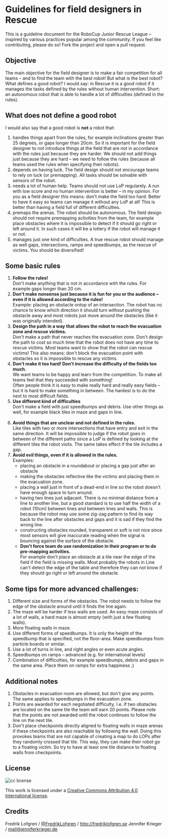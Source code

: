 # Guidelines for field designers in Rescue

This is a guideline document for the RoboCup Junior Rescue League – inspired by various practices popular among the community.
If you feel like contributing, please do so! Fork the project and open a pull request.


## Objective

The main objective for the field designer is to make a fair competition for all teams – and to find the team with the best robot! 
But what is the best robot? What defines a good robot? I would say: in Rescue it is a good robot if it manages the tasks defined by the rules without human intervention. Short: an autonomous robot that is able to handle a lot of difficulties (defined in the rules). 


## What does not define a good robot

I would also say that a good robot is **not** a robot that:

1. handles things apart from the rules, for example inclinations greater than 25 degrees, or gaps longer than 20cm. So it is important for the field designer to not introduce things at the field that are not in accordance with the rules just because they are harder. We should not add things just because they are hard – we need to follow the rules (because all teams used the rules when specifying their robots). 
2. depends on having luck. The field design should not encourage teams to rely on luck (or premapping). All tasks should be solvable with sensors of the robot. 
3. needs a lot of human help. Teams should not use LoP regularely. A run with low score and no human intervention is better – in my opinion. For you as a field designer this means: don't make the field too hard. Better to have it easy so teams can manage it without any LoP at all! This is better than having a field full of different difficulties. 
4. premaps the arenas. The robot should be autonomous. The field design should not require premapping activities from the team, for example place obstacles where it is impossible to detect if it should go right or left around it. In such cases it will be a lottery if the robot will manage it or not.
5. manages just one kind of difficulties. A true rescue robot should manage as well gaps, intersections, ramps and speedbumps, as the rescue of victims. You should be diversified! 


## Some basic rules
<ol>
  <li><strong>Follow the rules!</strong><br>Don't make anything that is not in accordance with the rules. For example gaps longer than 20 cm.<br></li>
  
  <li><strong>Don't make nonsense just because it is fun for you or the audience – even if it is allowed according to the rules!</strong><br>
  Example: placing an obstacle ontop of an intersection. The robot has no chance to know which direction it should turn without pushing the obstacle away and most robots just move around the obstacles (like it was originally intended). <br>
  <li><strong>Design the path in a way that allows the robot to reach the evacuation zone and rescue victims.</strong><br>
  Don't make a path that never reaches the evacuation zone. Don't design the path to cost so much time that the robot does not have any time to rescue victims. Most teams want to show that the robot can rescue victims! 
This also means: don't block the evacuation point with obstacles so it is impossible to rescue any victims.<br></li>

<li><strong>Don't make it too hard! Don't increase the difficulty of the fields too much.</strong><br>
We want teams to be happy and learn from the competition. To make all teams feel that they succeeded with something!<br> 
Often people think it is easy to make really hard and really easy fields – but it is hard to make something in between. The hardest is to do the next to most difficult fields. <br></li>

<li><strong>Use different kind of difficulties</strong><br>
Don't make a field with just speedbumps and debris. Use other things as well, for example black tiles in maze and gaps in line.<br><br></li>

<li><strong>Avoid things that are unclear and not defined in the rules.</strong><br> 
Like tiles with two or more intersections that have entry and exit in the same direction. It will be impossible to judge if the robot goes in between of the different paths since a LoP is defined by looking at the different tiles the robot visits. The same takes effect if the tile includes a gap.<br></li>

<li><strong>Avoid evil things, even if it is allowed in the rules.</strong><br>
Examples:
<ul> 
<li> placing an obstacle in a roundabout or placing a gap just after an obstacle <br></li>
<li> making the obstacles reflective like the victims and placing them in the evacuation zone. <br></li>
<li> placing a wall just in front of a dead-end in line so the robot doesn't have enough space to turn around.  <br></li>
<li> having two lines just adjacant. There is no minimal distance from a line to another line, but a good standard is to use half the width of a robot (10cm) between lines and between lines and walls. This is because the robot may use some zig-zag pattern to find its way back to the line after obstacles and gaps and it is sad if they find the wrong line. <br></li>
<li> constructing obstacles rounded, transparent or soft is not nice since most sensors will give inaccurate reading when the signal is bouncing against the surface of the obstacle.<br></li>

<li><strong>Don't force team do use randomization in their program or to do pre-mapping activities.</strong><br>
For example don't place an obstacle at a tile near the edge of the field if the field is missing walls. Most probably the robots in Line can't detect the edge of the table and therefore they can not know if they should go right or left around the obstacle.<br></li>
</ol>



## Some tips for more advanced challenges: 

1. Different size and forms of the obstacles. The robot needs to follow the edge of the obstacle around until it finds the line again.
2. The maze will be harder if less walls are used. An easy maze consists of a lot of walls, a hard maze is almost empty (with just a few floating walls). 
3. More floating walls in maze. 
4. Use different forms of speedbumps. It is only the height of the speedbump that is specified, not the floor-area. Make speedbumps from particle boards or similar. 
5. Use a lot of turns in line, and right angles or even acute angles. 
6. Speedbumps on ramps – advanced (e.g. for international levels)
7. Combination of difficulties, for example speedbumps, debris and gaps in the same area. Place them on ramps for extra happiness ;)


## Additional notes
1. Obstacles in evacuation room are allowed, but don't give any points. The same applies to speedbumps in the evacuation zone.
2. Points are awarded for each negotiated difficulty. I.e. if two obstacles are located on the same tile the team will earn 20 points. Please note that the points are not awarded until the robot continues to follow the line on the next tile. 
3. Don't place checkpoints directly aligned to floating walls in maze arenas if these checkpoints are also reachable by following the wall. Doing this provokes teams that are not capable of creating a map to do LOPs after they randomly crossed that tile. This way, they can make their robot go to a floating victim. So try to have at least one tile distance to floating walls from checkpoints.

## License

![cc license](http://i.creativecommons.org/l/by/4.0/88x31.png)

This work is licensed under a [Creative Commons Attribution 4.0
International license](https://creativecommons.org/licenses/by/4.0/).

## Credits

Fredrik Lofgren / [@FredrikLofgren](https://twitter.com/fredriklofgren) / http://fredriklofgren.se
Jennifer Krieger / mail@jenniferkrieger.de
